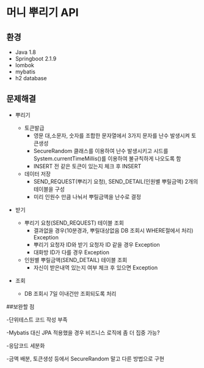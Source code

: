 # 머니 뿌리기 API

## 환경
- Java 1.8
- Springboot 2.1.9
- lombok
- mybatis
- h2 database

## 문제해결
- 뿌리기
    - 토큰발급
        - 영문 대,소문자, 숫자를 조합한 문자열에서 3가지 문자를 난수 발생시켜 토큰생성
        - SecureRandom 클래스를 이용하여 난수 발생시키고 시드를 System.currentTimeMillis()를 이용하여 불규칙하게 나오도록 함
        - INSERT 전 같은 토큰이 있는지 체크 후 INSERT
    - 데이터 저장
        - SEND_REQUEST(뿌리기 요청), SEND_DETAIL(인원별 뿌릴금액) 2개의 테이블을 구성
        - 미리 인원수 만큼 나눠서 뿌릴금액을 난수로 결정

- 받기
    - 뿌리기 요청(SEND_REQUEST) 테이블 조회
        - 결과없을 경우(10분경과, 뿌릴대상없음 DB 조회시 WHERE절에서 처리) Exception
        - 뿌리기 요청자 ID와 받기 요청자 ID 같을 경우 Exception
        - 대화방 ID가 다를 경우 Exception
    - 인원별 뿌릴금액(SEND_DETAIL) 테이블 조회
        - 자신이 받은내역 있는지 여부 체크 후 있으면 Exception

- 조회
    - DB 조회시 7일 이내건만 조회되도록 처리

##보완할 점

-단위테스트 코드 작성 부족

-Mybatis 대신 JPA 적용했을 경우 비즈니스 로직에 좀 더 집중 가능?

-응답코드 세분화

-금액 배분, 토큰생성 등에서 SecureRandom 말고 다른 방법으로 구현
